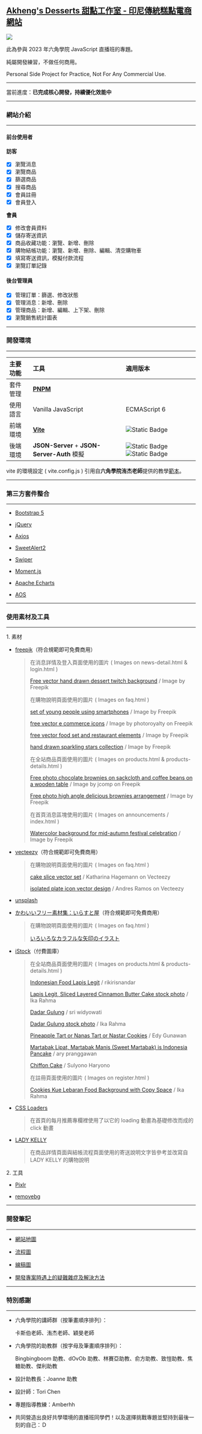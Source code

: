 ## [Akheng's Desserts 甜點工作室 - 印尼傳統糕點電商網站](https://quantumparrot.github.io/2023-Dessert-Webshop-Project/)

![](https://i.imgur.com/e7wCViM.png)

此為參與 2023 年六角學院 JavaScript 直播班的專題。

純屬開發練習，不做任何商用。

Personal Side Project for Practice, Not For Any Commercial Use.

---

當前進度：**已完成核心開發，持續優化效能中**

***

### 網站介紹

---

#### 前台使用者

**訪客**

- [X] 瀏覽消息
- [X] 瀏覽商品
- [X] 篩選商品
- [X] 搜尋商品
- [X] 會員註冊
- [X] 會員登入

**會員**

- [X] 修改會員資料
- [X] 儲存寄送資訊
- [X] 商品收藏功能：瀏覽、新增、刪除
- [X] 購物結帳功能：瀏覽、新增、刪除、編輯、清空購物車
- [X] 填寫寄送資訊，模擬付款流程
- [X] 瀏覽訂單記錄

#### 後台管理員

- [X] 管理訂單：篩選、修改狀態
- [X] 管理消息：新增、刪除
- [X] 管理商品：新增、編輯、上下架、刪除
- [X] 瀏覽銷售統計圖表

***

### 開發環境

---

|  主要功能  |  工具  |  適用版本  |
|:-|:-|:-|
|  套件管理  |  **[PNPM](https://github.com/pnpm/pnpm)**  |
|  使用語言  |  Vanilla JavaScript  |  ECMAScript 6
|  前端環境  |  **[Vite](https://github.com/vitejs)**  |  ![Static Badge](https://img.shields.io/badge/vite-^4.2.0-blue)
|  後端環境  |  **JSON-Server** + **JSON-Server-Auth** 模擬  |  ![Static Badge](https://img.shields.io/badge/JSON_Server-^0.17.0-blue) ![Static Badge](https://img.shields.io/badge/JSON_Server_Auth-^2.1.0-blue)

vite 的環境設定 ( vite.config.js ) 引用自**六角學院洧杰老師**提供的教學[範本](https://github.com/gonsakon/vite0729)。

***

### 第三方套件整合

---

+ [Bootstrap 5](https://getbootstrap.com/)

+ [jQuery](https://jquery.com/)

+ [Axios](https://github.com/axios/axios)

+ [SweetAlert2](https://sweetalert2.github.io/)

+ [Swiper](https://swiperjs.com/)

+ [Moment.js](https://momentjs.com/)

+ [Apache Echarts](https://echarts.apache.org/zh/index.html)

+ [AOS](https://michalsnik.github.io/aos/)

***

### 使用素材及工具

---

1\. 素材

+ [freepik](https://freepik.com/)（符合規範即可免費商用）

  > 在消息詳情及登入頁面使用的圖片 ( Images on news-detail.html & login.html )
  >
  > [Free vector hand drawn dessert twitch background](https://www.freepik.com/free-vector/hand-drawn-dessert-twitch-background_17805860.htm#&position=3&from_view=user&uuid=2bc8a17e-32ec-4c97-bc26-de448444e340) / Image by Freepik
  >
  > 在購物說明頁面使用的圖片 ( Images on faq.html )
  > 
  > [set of young people using smartphones](https://www.freepik.com/free-vector/set-young-people-using-smartphones_12557532.htm) / Image by Freepik
  > 
  > [free vector e commerce icons](https://www.freepik.com/free-vector/e-commerce-icons_957268.htm#query=cart%20icon&position=7&from_view=search&track=ais) / Image by photoroyalty on Freepik
  >
  > [free vector food set and restaurant elements](https://www.freepik.com/free-vector/food-set-restaurant-elements_1042427.htm#query=fork&position=11&from_view=search&track=sph) / Image by Freepik
  >
  > [hand drawn sparkling stars collection](https://www.freepik.com/free-vector/hand-drawn-sparkling-stars-collection_16139383.htm) / Image by Freepik
  >
  > 在全站商品頁面使用的圖片 ( Images on products.html & products-details.html )
  >
  > [Free photo chocolate brownies on sackcloth and coffee beans on a wooden table](https://www.freepik.com/free-photo/chocolate-brownies-sackcloth-coffee-beans-wooden-table_7675249.htm#&position=3&from_view=user&uuid=aaee96ee-d386-41cf-8151-8acf4f2f3296) / Image by jcomp on Freepik
  >
  > [Free photo high angle delicious brownies arrangement](https://www.freepik.com/free-photo/high-angle-delicious-brownies-arrangement_24590947.htm#&position=6&from_view=user&uuid=948d0ec0-3ef0-40fb-8b8c-d5d2fed40561) / Image by Freepik
  >
  > 在首頁消息區塊使用的圖片 ( Images on announcements / index.html )
  >
  > [Watercolor background for mid-autumn festival celebration](https://www.freepik.com/free-vector/watercolor-background-mid-autumn-festival-celebration_31145960.htm) / Image by Freepik

+ [vecteezy](https://www.vecteezy.com/)（符合規範即可免費商用）

  > 在購物說明頁面使用的圖片 ( Images on faq.html )
  >
  > [cake slice vector set](https://www.vecteezy.com/vector-art/95454-cake-slice-vector-set) / Katharina Hagemann on Vecteezy
  >
  > [isolated plate icon vector design](https://www.vecteezy.com/vector-art/2724230-isolated-plate-icon-vector-design) / Andres Ramos on Vecteezy

+ [unsplash](https://unsplash.com/)

+ [かわいいフリー素材集：いらすと屋](https://www.irasutoya.com/p/terms.html)（符合規範即可免費商用）

  > 在購物說明頁面使用的圖片 ( Images on faq.html )
  >
  > [いろいろなカラフルな矢印のイラスト](https://www.irasutoya.com/2020/07/blog-post_94.html)

+ [iStock](https://www.istockphoto.com/hk)（付費圖庫）

  > 在全站商品頁面使用的圖片 ( Images on products.html & products-details.html )
  >
  > [Indonesian Food Lapis Legit](https://www.istockphoto.com/photo/indonesian-food-lapis-legit-gm480491265-36330904) / rikirisnandar
  >
  > [Lapis Legit, Sliced Layered Cinnamon Butter Cake stock photo](https://www.istockphoto.com/photo/lapis-legit-sliced-layered-cinnamon-butter-cake-gm1638386694-533080921) / Ika Rahma
  > 
  > [Dadar Gulung](https://www.istockphoto.com/photo/dadar-gulung-or-dadar-unti-is-indonesian-traditional-finger-food-is-grated-coconut-gm1312053769-400967581) / sri widyowati
  >
  > [Dadar Gulung stock photo](https://www.istockphoto.com/photo/dadar-gulung-gm1369032659-438878303) / Ika Rahma
  >
  > [Pineapple Tart or Nanas Tart or Nastar Cookies](https://www.istockphoto.com/photo/pineapple-tart-or-nanas-tart-or-nastar-cookies-gm1452623415-488914755) / Edy Gunawan
  >
  > [Martabak Lipat, Martabak Manis (Sweet Martabak) is Indonesia Pancake](https://www.istockphoto.com/photo/martabak-lipat-martabak-manis-is-indonesia-pancake-gm1519485007-524498249) / ary pranggawan
  >
  > [Chiffon Cake](https://www.istockphoto.com/photo/chiffon-cake-gm1279445505-378055233) / Sulyono Haryono
  >
  > 在註冊頁面使用的圖片 ( Images on register.html )
  > 
  > [Cookies Kue Lebaran Food Background with Copy Space](https://www.istockphoto.com/hk/%E7%85%A7%E7%89%87/cookies-kue-lebaran-food-background-with-copy-space-gm1488989256-514006329) / Ika Rahma

+ [CSS Loaders](https://cssloaders.github.io/)

  > 在首頁的每月推薦專欄裡使用了以它的 loading 動畫為基礎修改而成的 click 動畫

+ [LADY KELLY](https://www.ladykelly.com.tw/faq)

  > 在商品詳情頁面與結帳流程頁面使用的寄送說明文字皆參考並改寫自 LADY KELLY 的購物說明

2\. 工具

+ [Pixlr](https://pixlr.com/tw/suite/)

+ [removebg](https://www.remove.bg/zh-tw)

***

### 開發筆記

---

+ [網站地圖](https://whimsical.com/2023-js-21-EL4HJbPJKTza7W5vwXHYSE)

+ [流程圖](https://whimsical.com/2023-js-21-RtqAFAxNYYLaLnv7CmjkBf)

+ [線稿圖](https://whimsical.com/2023-js-21-44Canzh72P2sqMKYmMbg3d)

+ [開發專案時遇上的疑難雜症及解決方法](https://hackmd.io/1TD4c7jCR0qesT7dppjt3g)

***

### 特別感謝

---

+ 六角學院的講師群（按筆畫順序排列）：

  卡斯伯老師、洧杰老師、穎旻老師

+ 六角學院的助教群（按字母及筆畫順序排列）：

  Bingbingboom 助教、dOvOb 助教、林賽亞助教、俞方助教、致愷助教、焦糖助教、傑利助教

+ 設計助教長：Joanne 助教

+ 設計師：Tori Chen

+ 專題指導教練：Amberhh

+ 共同營造出良好共學環境的直播班同學們！以及選擇挑戰專題並堅持到最後一刻的自己：Ｄ
